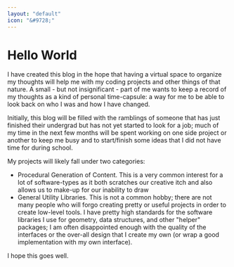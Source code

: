 ```yaml
---
layout: "default"
icon: "&#9728;"
---
```

Hello World
===========
I have created this blog in the hope that having a virtual space to organize my thoughts will help me with my coding projects and other things of that nature. A small - but not insignificant - part of me wants to keep a record of my thoughts as a kind of personal time-capsule: a way for me to be able to look back on who I was and how I have changed.

Initially, this blog will be filled with the ramblings of someone that has just finished their undergrad but has not yet started to look for a job; much of my time in the next few months will be spent working on one side project or another to keep me busy and to start/finish some ideas that I did not have time for during school.

My projects will likely fall under two categories:

* Procedural Generation of Content. This is a very common interest for a lot of software-types as it both scratches our creative itch and also allows us to make-up for our inability to draw
* General Utility Libraries. This is not a common hobby; there are not many people who will forgo creating pretty or useful projects in order to create low-level tools. I have pretty high standards for the software libraries I use for geometry, data structures, and other "helper" packages; I am often disappointed enough with the quality of the interfaces or the over-all design that I create my own (or wrap a good implementation with my own interface). 


I hope this goes well.
